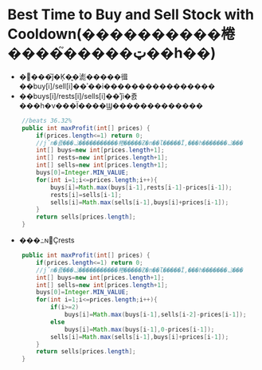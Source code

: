 # Best Time to Buy and Sell Stock with Cooldown(����������棬����֮�����ټ��һ��)

* �޷���֮ǰ�Ķ�̬�滮�����㣬��buy[i]/sell[i]��ʾ��i����������������
* ��buys[i]/rests[i]/sells[i]��ʾǰi�죬���һ�ν���Ϊ����Ϣ�������������
```Java
    //beats 36.32%
    public int maxProfit(int[] prices) {
        if(prices.length<=1) return 0;
        //ǰn�죬���ݣ�����������棬�����Ƶ�n��ľ�����Ϊ,���һ�������ݣ���
        int[] buys=new int[prices.length+1];
        int[] rests=new int[prices.length+1];
        int[] sells=new int[prices.length+1];
        buys[0]=Integer.MIN_VALUE;
        for(int i=1;i<=prices.length;i++){
            buys[i]=Math.max(buys[i-1],rests[i-1]-prices[i-1]);
            rests[i]=sells[i-1];
            sells[i]=Math.max(sells[i-1],buys[i]+prices[i-1]);
        }
        return sells[prices.length];
    }
```

* ���߸ɴ಻Ҫrests
```Java
    public int maxProfit(int[] prices) {
        if(prices.length<=1) return 0;
        //ǰn�죬���ݣ�����������棬�����Ƶ�n��ľ�����Ϊ,���һ�������ݣ���
        int[] buys=new int[prices.length+1];
        int[] sells=new int[prices.length+1];
        buys[0]=Integer.MIN_VALUE;
        for(int i=1;i<=prices.length;i++){
            if(i>=2)
                buys[i]=Math.max(buys[i-1],sells[i-2]-prices[i-1]);
            else 
                buys[i]=Math.max(buys[i-1],0-prices[i-1]);
            sells[i]=Math.max(sells[i-1],buys[i]+prices[i-1]);
        }
        return sells[prices.length];
    }
```